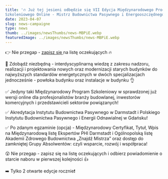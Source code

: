 ```yaml
---
title: '🔥 Już tej jesieni odbędzie się VII Edycja Międzynarodowego Programu
Szkoleniowego Online - Mistrz Budownictwa Pasywnego i Energooszczędnego❗'
date: 2023-04-07
slug: news-campaigne
type: news
thumb: ../images/newsThumbs/news-MBPiE.webp
featuredImage: ../images/newsThumbs/news-MBPiE.webp
---
```


👉 Nie przegap - <a href="https://szkolenia.akademiazdrowegobudownictwa.pl/mistrz-budownictwa-pasywnego/?utm_source=pibp&utm_medium=www&utm_campaign=mbpie7">zapisz się </a> na listę oczekujących 🔥

🎯 Zdobądź niezbędną - interdyscyplinarną wiedzę z zakresu nadzoru, realizacji i projektowania nowych oraz modernizacji starych budynków do najwyższych standardów energetycznych w dwóch specjalizacjach jednocześnie - powłoka budynku oraz instalacje w budynku 👌

✅ Jedyny taki Międzynarodowy Program Szkoleniowy w sprawdzonej już wersji
online dla profesjonalistów branży budowlanej, inwestorów komercyjnych i
przedstawicieli sektorów powiązanych!

✅ Akredytacja Instytutu Budownictwa Pasywnego w Darmstadt i Polskiego Instytutu
Budownictwa Pasywnego i Energii Odnawialnej w Gdańsku!

✅ Po zdanym egzaminie (opcja) - Międzynarodowy Certyfikat, Tytuł, Wpis na
Międzynarodową listę Ekspertów PHI Darmstadt i Ogólnopolską listę Akademii
Zdrowego Budownictwa „Znajdź Mistrza” oraz dostęp do zamkniętej Grupy
Absolwentów: czyli wsparcie, rozwój i współpraca!

😲 Nie przegap - zapisz się na listę oczekujących i odbierz powiadomienie o starcie
naboru w pierwszej kolejności 👍

➡️ Tylko 2 otwarte edycje rocznie❗
